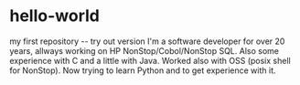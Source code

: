 # hello-world
my first repository -- try out version
I'm a software developer for over 20 years, allways working on HP NonStop/Cobol/NonStop SQL. Also some experience with C and a little with Java. Worked also with OSS (posix shell for NonStop).
Now trying to learn Python and to get experience with it.
